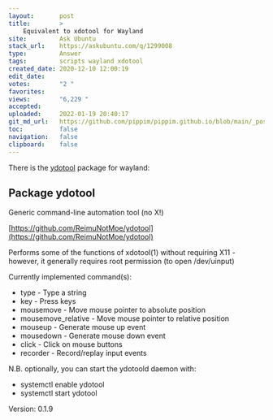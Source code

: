 ```yaml
---
layout:       post
title:        >
    Equivalent to xdotool for Wayland
site:         Ask Ubuntu
stack_url:    https://askubuntu.com/q/1299008
type:         Answer
tags:         scripts wayland xdotool
created_date: 2020-12-10 12:00:19
edit_date:    
votes:        "2 "
favorites:    
views:        "6,229 "
accepted:     
uploaded:     2022-01-19 20:40:17
git_md_url:   https://github.com/pippim/pippim.github.io/blob/main/_posts/2020/2020-12-10-Equivalent-to-xdotool-for-Wayland.md
toc:          false
navigation:   false
clipboard:    false
---
```


There is the [ydotool][1] package for wayland:

## Package ydotool

Generic command-line automation tool (no X!)

[https://github.com/ReimuNotMoe/ydotool](https://github.com/ReimuNotMoe/ydotool)

Performs some of the functions of xdotool(1) without requiring X11 -
however, it generally requires root permission (to open /dev/uinput)

Currently implemented command(s):

- type - Type a string
- key - Press keys
- mousemove - Move mouse pointer to absolute position
- mousemove_relative - Move mouse pointer to relative position
- mouseup - Generate mouse up event
- mousedown - Generate mouse down event
- click - Click on mouse buttons
- recorder - Record/replay input events

N.B. optionally, you can start the ydotoold daemon with:

- systemctl enable ydotool
- systemctl start ydotool

Version: 0.1.9

  [1]: https://www.mankier.com/package/ydotool
